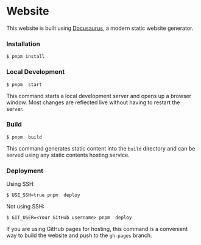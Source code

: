 # Website

This website is built using [Docusaurus](https://docusaurus.io/), a modern static website generator.

### Installation

```
$ pnpm install
```

### Local Development

```
$ pnpm  start
```

This command starts a local development server and opens up a browser window. Most changes are reflected live without having to restart the server.

### Build

```
$ pnpm  build
```

This command generates static content into the `build` directory and can be served using any static contents hosting service.

### Deployment

Using SSH:

```
$ USE_SSH=true pnpm  deploy
```

Not using SSH:

```
$ GIT_USER=<Your GitHub username> pnpm  deploy
```

If you are using GitHub pages for hosting, this command is a convenient way to build the website and push to the `gh-pages` branch.
